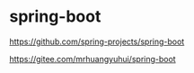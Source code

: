 # spring-boot

<https://github.com/spring-projects/spring-boot>

<https://gitee.com/mrhuangyuhui/spring-boot>
